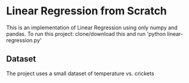 # Linear Regression from Scratch

This is an implementation of Linear Regression using only numpy and pandas. To run this project: clone/download this and run 
'python linear-regression.py'

## Dataset

The project uses a small dataset of temperature vs. crickets
